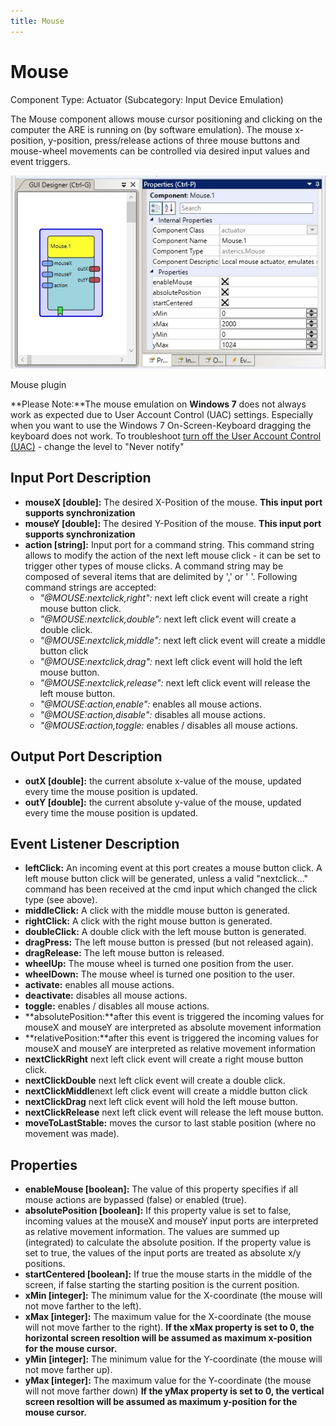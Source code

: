 ```yaml
---
title: Mouse
---
```


# Mouse

Component Type: Actuator (Subcategory: Input Device Emulation)

The Mouse component allows mouse cursor positioning and clicking on the computer the ARE is running on (by software emulation). The mouse x-position, y-position, press/release actions of three mouse buttons and mouse-wheel movements can be controlled via desired input values and event triggers.

![Screenshot: Mouse plugin](./img/mouse.jpg "Screenshot: Mouse plugin")

Mouse plugin

  

**Please Note:**The mouse emulation on **Windows 7** does not always work as expected due to User Account Control (UAC) settings. Especially when you want to use the Windows 7 On-Screen-Keyboard dragging the keyboard does not work. To troubleshoot [turn off the User Account Control (UAC)][1] - change the level to "Never notify"

## Input Port Description

*   **mouseX \[double\]:** The desired X-Position of the mouse. **This input port supports synchronization**
*   **mouseY \[double\]:** The desired Y-Position of the mouse. **This input port supports synchronization**
*   **action \[string\]:** Input port for a command string. This command string allows to modify the action of the next left mouse click - it can be set to trigger other types of mouse clicks. A command string may be composed of several items that are delimited by ',' or ' '. Following command strings are accepted:
    *   _"@MOUSE:nextclick,right":_ next left click event will create a right mouse button click.
    *   _"@MOUSE:nextclick,double":_ next left click event will create a double click.
    *   _"@MOUSE:nextclick,middle":_ next left click event will create a middle button click
    *   _"@MOUSE:nextclick,drag":_ next left click event will hold the left mouse button.
    *   _"@MOUSE:nextclick,release":_ next left click event will release the left mouse button.
    *   _"@MOUSE:action,enable":_ enables all mouse actions.
    *   _"@MOUSE:action,disable":_ disables all mouse actions.
    *   _"@MOUSE:action,toggle:_ enables / disables all mouse actions.

## Output Port Description

*   **outX \[double\]:** the current absolute x-value of the mouse, updated every time the mouse position is updated.
*   **outY \[double\]:** the current absolute y-value of the mouse, updated every time the mouse position is updated.

## Event Listener Description

*   **leftClick:** An incoming event at this port creates a mouse button click. A left mouse button click will be generated, unless a valid "nextclick..." command has been received at the cmd input which changed the click type (see above).
*   **middleClick:** A click with the middle mouse button is generated.
*   **rightClick:** A click with the right mouse button is generated.
*   **doubleClick:** A double click with the left mouse button is generated.
*   **dragPress:** The left mouse button is pressed (but not released again).
*   **dragRelease:** The left mouse button is released.
*   **wheelUp:** The mouse wheel is turned one position from the user.
*   **wheelDown:** The mouse wheel is turned one position to the user.
*   **activate:** enables all mouse actions.
*   **deactivate:** disables all mouse actions.
*   **toggle:** enables / disables all mouse actions.
*   **absolutePosition:**after this event is triggered the incoming values for mouseX and mouseY are interpreted as absolute movement information
*   **relativePosition:**after this event is triggered the incoming values for mouseX and mouseY are interpreted as relative movement information
*   **nextClickRight** next left click event will create a right mouse button click.
*   **nextClickDouble** next left click event will create a double click.
*   **nextClickMiddle**next left click event will create a middle button click
*   **nextClickDrag** next left click event will hold the left mouse button.
*   **nextClickRelease** next left click event will release the left mouse button.
*   **moveToLastStable:** moves the cursor to last stable position (where no movement was made).

## Properties

*   **enableMouse \[boolean\]:** The value of this property specifies if all mouse actions are bypassed (false) or enabled (true).
*   **absolutePosition \[boolean\]:** If this property value is set to false, incoming values at the mouseX and mouseY input ports are interpreted as relative movement information. The values are summed up (integrated) to calculate the absolute position. If the property value is set to true, the values of the input ports are treated as absolute x/y positions.
*   **startCentered \[boolean\]:** If true the mouse starts in the middle of the screen, if false starting the starting position is the current position.
*   **xMin \[integer\]:** The minimum value for the X-coordinate (the mouse will not move farther to the left).
*   **xMax \[integer\]:** The maximum value for the X-coordinate (the mouse will not move farther to the right). **If the xMax property is set to 0, the horizontal screen resoltion will be assumed as maximum x-position for the mouse cursor.**
*   **yMin \[integer\]:** The minimum value for the Y-coordinate (the mouse will not move farther up).
*   **yMax \[integer\]:** The maximum value for the Y-coordinate (the mouse will not move farther down) **If the yMax property is set to 0, the vertical screen resoltion will be assumed as maximum y-position for the mouse cursor.**

[1]: http://windows.microsoft.com/en-au/windows/turn-user-account-control-on-off#1TC=windows-7